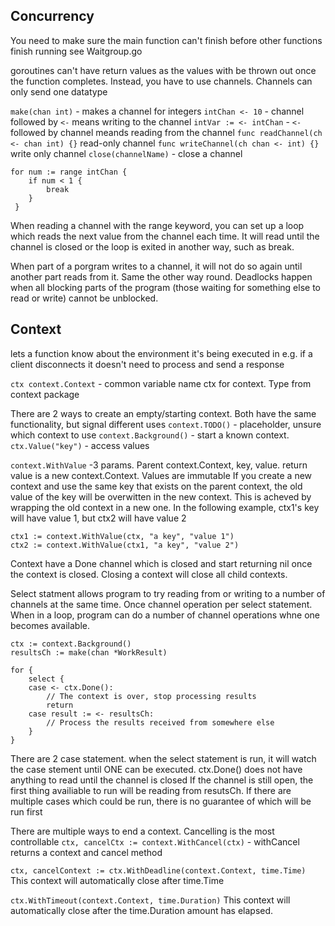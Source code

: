 ## Concurrency

You need to make sure the main function can't finish before other functions finish running
see Waitgroup.go

goroutines can't have return values as the values with be thrown out once the function completes. Instead, you have to use channels.
Channels can only send one datatype

`make(chan int)` - makes a channel for integers
`intChan <- 10` - channel followed by `<-` means writing to the channel
`intVar := <- intChan` - `<-` followed by channel meands reading from the channel
`func readChannel(ch <- chan int) {}` read-only channel
`func writeChannel(ch chan <- int) {}` write only channel
`close(channelName)` - close a channel

```
for num := range intChan {
    if num < 1 {
        break
    }
 }
```

When reading a channel with the range keyword, you can set up a loop which reads the next value from the channel each time. It will read until the channel is closed or the loop is exited in another way, such as break.

When part of a porgram writes to a channel, it will not do so again until another part reads from it. Same the other way round. Deadlocks happen when all blocking parts of the program (those waiting for something else to read or write) cannot be unblocked.

## Context

lets a function know about the environment it's being executed in
e.g. if a client disconnects it doesn't need to process and send a response

`ctx context.Context` - common variable name ctx for context. Type from context package

There are 2 ways to create an empty/starting context.
Both have the same functionality, but signal different uses
`context.TODO()` - placeholder, unsure which context to use
`context.Background()` - start a known context.
`ctx.Value("key")` - access values

`context.WithValue` -3 params. Parent context.Context, key, value.
return value is a new context.Context.
Values are immutable
If you create a new context and use the same key that exists on the parent context, the old value of the key will be overwitten in the new context. This is acheved by wrapping the old context in a new one.
In the following example, ctx1's key will have value 1, but ctx2 will have value 2

```
ctx1 := context.WithValue(ctx, "a key", "value 1")
ctx2 := context.WithValue(ctx1, "a key", "value 2")
```

Context have a Done channel which is closed and start returning nil once the context is closed. Closing a context will close all child contexts.

Select statment allows program to try reading from or writing to a number of channels at the same time. Once channel operation per select statement.
When in a loop, program can do a number of channel operations whne one becomes available.

```
ctx := context.Background()
resultsCh := make(chan *WorkResult)

for {
	select {
	case <- ctx.Done():
		// The context is over, stop processing results
		return
	case result := <- resultsCh:
		// Process the results received from somewhere else
	}
}
```

There are 2 case statement. when the select statement is run, it will watch the case stement until ONE can be executed.
ctx.Done() does not have anything to read until the channel is closed
If the channel is still open, the first thing availiable to run will be reading from resutsCh.
If there are multiple cases which could be run, there is no guarantee of which will be run first

There are multiple ways to end a context.
Cancelling is the most controllable
`ctx, cancelCtx := context.WithCancel(ctx)` - withCancel returns a context and cancel method

`ctx, cancelContext := ctx.WithDeadline(context.Context, time.Time)`
This context will automatically close after time.Time

`ctx.WithTimeout(context.Context, time.Duration)`
This context will automatically close after the time.Duration amount has elapsed.

